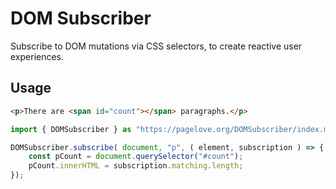# DOM Subscriber

Subscribe to DOM mutations via CSS selectors, to create reactive user experiences.

## Usage

```html
<p>There are <span id="count"></span> paragraphs.</p>
```

```javascript
import { DOMSubscriber } as "https://pagelove.org/DOMSubscriber/index.mjs"

DOMSubscriber.subscribe( document, "p", ( element, subscription ) => {
    const pCount = document.querySelector("#count");
    pCount.innerHTML = subscription.matching.length;
});
```


